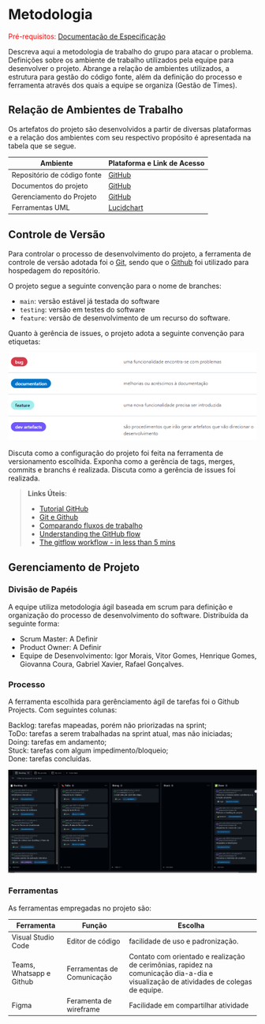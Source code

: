 
# Metodologia

<span style="color:red">Pré-requisitos: <a href="2-Especificação do Projeto.md"> Documentação de Especificação</a></span>

Descreva aqui a metodologia de trabalho do grupo para atacar o problema. Definições sobre os ambiente de trabalho utilizados pela  equipe para desenvolver o projeto. Abrange a relação de ambientes utilizados, a estrutura para gestão do código fonte, além da definição do processo e ferramenta através dos quais a equipe se organiza (Gestão de Times).

## Relação de Ambientes de Trabalho

Os artefatos do projeto são desenvolvidos a partir de diversas plataformas e a relação dos 
ambientes com seu respectivo propósito é apresentada na tabela que se segue.

|Ambiente                         |Plataforma e Link de Acesso                                                                                |
|---------------------------------|-----------------------------------------------------------------------------------------------------------|
|Repositório de código fonte      |[GitHub](https://github.com/ICEI-PUC-Minas-PMV-ADS/pmv-ads-2022-2-e2-proj-int-t2-projcontroleestoque)      |
|Documentos do projeto            |[GitHub](https://github.com/ICEI-PUC-Minas-PMV-ADS/pmv-ads-2022-2-e2-proj-int-t2-projcontroleestoque)      |
|Gerenciamento do Projeto         |[GitHub](https://github.com/orgs/ICEI-PUC-Minas-PMV-ADS/projects/68)                                       |
|Ferramentas UML                  |[Lucidchart](https://www.lucidchart.com/pages/pt)                                                          |

## Controle de Versão

Para controlar o processo de desenvolvimento do projeto, a ferramenta de controle de versão adotada foi o
[Git](https://git-scm.com/), sendo que o [Github](https://github.com)
foi utilizado para hospedagem do repositório.

O projeto segue a seguinte convenção para o nome de branches:

- `main`: versão estável já testada do software
- `testing`: versão em testes do software
- `feature`: versão de desenvolvimento de um recurso do software.

Quanto à gerência de issues, o projeto adota a seguinte convenção para
etiquetas:

<img src="img/Documentacao_da_metodologia_etiqueta.png" />

Discuta como a configuração do projeto foi feita na ferramenta de versionamento escolhida. Exponha como a gerência de tags, merges, commits e branchs é realizada. Discuta como a gerência de issues foi realizada.

> **Links Úteis**:
> - [Tutorial GitHub](https://guides.github.com/activities/hello-world/)
> - [Git e Github](https://www.youtube.com/playlist?list=PLHz_AreHm4dm7ZULPAmadvNhH6vk9oNZA)
>  - [Comparando fluxos de trabalho](https://www.atlassian.com/br/git/tutorials/comparing-workflows)
> - [Understanding the GitHub flow](https://guides.github.com/introduction/flow/)
> - [The gitflow workflow - in less than 5 mins](https://www.youtube.com/watch?v=1SXpE08hvGs)

## Gerenciamento de Projeto

### Divisão de Papéis

A equipe utiliza metodologia ágil baseada em scrum para definição e organização do processo de desenvolvimento do software. Distribuída da seguinte forma:

- Scrum Master: A Definir<br>
- Product Owner: A Definir<br>
- Equipe de Desenvolvimento: Igor Morais, Vitor Gomes, Henrique Gomes, Giovanna Coura, Gabriel Xavier, Rafael Gonçalves.


### Processo


A ferramenta escolhida para gerênciamento ágil de tarefas foi o Github Projects. 
Com seguintes colunas:

Backlog: tarefas mapeadas, porém não priorizadas na sprint;<br>
ToDo: tarefas a serem trabalhadas na sprint atual, mas não iniciadas;<br>
Doing: tarefas em andamento;<br>
Stuck: tarefas com algum impedimento/bloqueio;<br>
Done: tarefas concluídas.<br>

 <img src="img/github-projects-board.png" />

### Ferramentas

As ferramentas empregadas no projeto são:

 Ferramenta | Função | Escolha                 |
| -------------------- | ---------------------------------- | -------------------------------------- |
| Visual Studio Code | Editor de código | facilidade de uso e padronização. |
| Teams, Whatsapp e Github        | Ferramentas de Comunicação                 | Contato com orientado e realização de cerimônias, rapidez na comunicação dia-a-dia e visualização de atividades de colegas de equipe.  |
| Figma   |    Feramenta de wireframe | Facilidade em compartilhar atividade |
